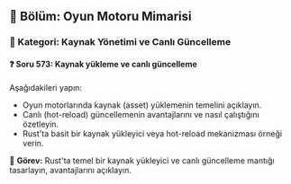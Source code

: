 ## 📘 Bölüm: Oyun Motoru Mimarisi
### 🔹 Kategori: Kaynak Yönetimi ve Canlı Güncelleme
#### ❓ Soru 573: Kaynak yükleme ve canlı güncelleme

Aşağıdakileri yapın:

- Oyun motorlarında kaynak (asset) yüklemenin temelini açıklayın.
- Canlı (hot-reload) güncellemenin avantajlarını ve nasıl çalıştığını özetleyin.
- Rust'ta basit bir kaynak yükleyici veya hot-reload mekanizması örneği verin.

🔧 **Görev:** Rust'ta temel bir kaynak yükleyici ve canlı güncelleme mantığı tasarlayın, avantajlarını açıklayın.
